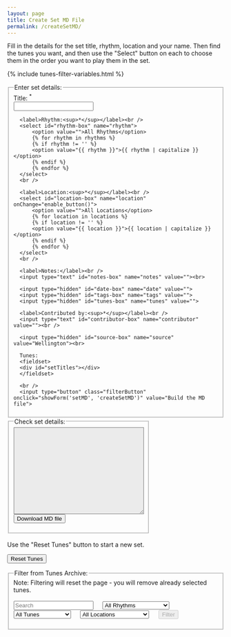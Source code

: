 ```yaml
---
layout: page
title: Create Set MD File
permalink: /createSetMD/
---
```

Fill in the details for the set title, rhythm, location and your name. Then find the tunes you want, and then use the "Select" button on each to choose them in the order you want to play them in the set.

<!-- Some boilerplate that's common to a number of pages -->
{% include tunes-filter-variables.html %}

<!-- Places to store hidden data we need on the page -->
<textarea id="filename" style="display:none;"></textarea>
<textarea id="setTunes" style="display:none;">[</textarea>

<!-- Create the input boxes for the set details -->
<div class="row">
<div class="small-4 columns" style="overflow-x:auto;">
<fieldset style="display: inline-block; vertical-align: middle;">
  <legend>Enter set details:</legend>
  <div class="container">
  <form id="createSetMD" method="get">
      <label>Title: <sup>*</sup></label><br />
      <input type="text" id="title-box" name="title" value=""><br />

	  <label>Rhythm:<sup>*</sup></label><br />
      <select id="rhythm-box" name="rhythm">
          <option value="">All Rhythms</option>
          {% for rhythm in rhythms %}
          {% if rhythm != '' %}
          <option value="{{ rhythm }}">{{ rhythm | capitalize }}</option>
          {% endif %}
          {% endfor %}
      </select>
      <br />

      <label>Location:<sup>*</sup></label><br />
      <select id="location-box" name="location" onChange="enable_button()">
          <option value="">All Locations</option>
          {% for location in locations %}
          {% if location != '' %}
          <option value="{{ location }}">{{ location | capitalize }}</option>
          {% endif %}
          {% endfor %}
      </select>
      <br />

      <label>Notes:</label><br />
      <input type="text" id="notes-box" name="notes" value=""><br>

	  <input type="hidden" id="date-box" name="date" value="">
	  <input type="hidden" id="tags-box" name="tags" value="">
	  <input type="hidden" id="tunes-box" name="tunes" value="">

	  <label>Contributed by:<sup>*</sup></label><br />
	  <input type="text" id="contributor-box" name="contributor" value=""><br />

	  <input type="hidden" id="source-box" name="source" value="Wellington"><br>

	  Tunes:
	  <fieldset>
	  <div id="setTitles"></div>
	  </fieldset>

	  <br />
	  <input type="button" class="filterButton" onclick="showForm('setMD', 'createSetMD')" value="Build the MD file">
</form>
</div>
</fieldset>
</div>
<div class="small-8 columns" style="overflow-x:auto;">
<fieldset style="display: inline-block; vertical-align: middle;">
<legend>Check set details:</legend>
<div class="container">
<textarea id="setMD" rows="13" cols="35" style="background-color: #ebebeb" spellcheck="false"></textarea>
<!-- Allow the user to save their MD-->
<form>
   <span title="Download the MD data you've entered. Don't lose your work!">      
  		<input value='Download MD file' type='button' class="filterButton"      onclick='downloadFile(document.getElementById("filename").value, document.getElementById("setMD").value)' />
   </span>
</form>
</div>
</fieldset>
</div>
</div>

<!-- Reset button -->
<br />
Use the "Reset Tunes" button to start a new set.
<form>
<p>
<input value='Reset Tunes' type='button' class="loopButton" onclick='Reset()' />
</p>
</form>

<!-- Create the search area -->
<div id="search_controls">
<fieldset>
    <legend>Filter from Tunes Archive:</legend>
	Note: Filtering will reset the page - you will remove already selected tunes.
    <form id="wellington" method="get">
        <br />
        <span title="Filter the Tunes Archive for tunes by title or by type such as 'reel', 'jig', 'polka'. You can also look for 'tags' such as 'Slow Session, 'Beginner'">        
		<input type="text" id="title-box" name="title" placeholder='Search'
            value='' onkeydown="enable_button()">
        &emsp;
        <select id="tune-rhythm-box" name="tune-rhythm"  onChange="enable_button()">
            <option value="">All Rhythms</option>
            {% for rhythm in rhythms %}
            {% if rhythm != '' %}
            <option value="{{ rhythm }}">{{ rhythm | capitalize }}</option>
            {% endif %}
            {% endfor %}
        </select>
        &emsp;
        <select id="tune-tags-box" name="tune-tags" onChange="enable_button()">
            <option value="">All Tunes</option>
            {% for tag in tags %}
            {% if tag != '' %}
            <option value="{{ tag }}">{{ tag | capitalize }}</option>
            {% endif %}
            {% endfor %}
        </select>
        &emsp;
        <select id="tune-location-box" name="tune-location" onChange="enable_button()">
            <option value="">All Locations</option>
            {% for location in locations %}
            {% if location != '' %}
            <option value="{{ location }}">{{ location | capitalize }}</option>
            {% endif %}
            {% endfor %}
        </select>
        </span>    
        &emsp;
        <span title="Run the filter with the default settings to see the whole list">
        <input class="filterButton filterDisabled" id="submit_button" type="submit" name="submit" value="Filter" disabled>
        </span>      
    </form>
    <p></p>
    <div id="tunes-count"></div>
</fieldset>
</div>

<br />
<div id="tunes-table"></div>
<div id="abc-textareas"></div>

<script>
    window.store = {
      {% assign tuneID = 3000 %}
      {% assign tunes =  site.tunes | sort: 'title' %}
      {% for tune in tunes %}
          {% assign tuneID = tuneID | plus: 1 %}
          "{{ tuneID }}": {
              "title": "{{ tune.title | xml_escape }}",
			  "mdFile": "{{ tune.titleID | xml_escape }}",
              "tuneID": "{{ tuneID }}",
              "key": "{{ tune.key | xml_escape }}",
              "mode": "{{ tune.mode | xml_escape }}",
              "rhythm": "{{ tune.rhythm | xml_escape }}",
              "location": "{{ tune.location | xml_escape }}",
              "tags": "{{ tune.tags | array_to_sentence_string }}",
              "url": "{{ tune.url | xml_escape }}",
          }{% unless forloop.last %},{% endunless %}
      {% endfor %}
    };
</script>

<script src="{{ site.js_host }}/js/webpage_tools.js"></script>
<script src="{{ site.js_host }}/js/lunr.min.js"></script>
<script src="{{ site.js_host }}/js/build_table_createSet.js"></script>


<script>
$(document).ready(function() {
    $.tablesorter.defaults.sortList = [[2,0], [1,0]];

    $("#search-results").tablesorter({headers: { 0:{sorter: false}, 1:{sorter: 'ignoreArticles'} }});
});
</script>
